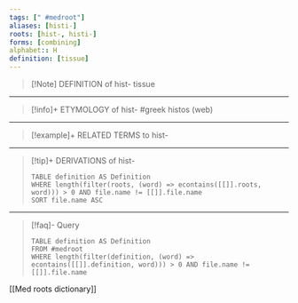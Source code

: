 ```yaml
---
tags: [" #medroot"]
aliases: [histi-]
roots: [hist-, histi-]
forms: [combining]
alphabet:: H
definition: [tissue]
---
```

>[!Note] DEFINITION of hist-
>tissue
_____
>[!info]+ ETYMOLOGY of hist-
>#greek histos (web)
_____
>[!example]+ RELATED TERMS to hist-
>
_____
>[!tip]+ DERIVATIONS of hist-
>```dataview
>TABLE definition AS Definition 
>WHERE length(filter(roots, (word) => econtains([[]].roots, word))) > 0 AND file.name != [[]].file.name
>SORT file.name ASC
>```
___
>[!faq]- Query
>```dataview
>TABLE definition AS Definition
>FROM #medroot
>WHERE length(filter(definition, (word) => econtains([[]].definition, word))) > 0 AND file.name != [[]].file.name
>```

[[Med roots dictionary]]
